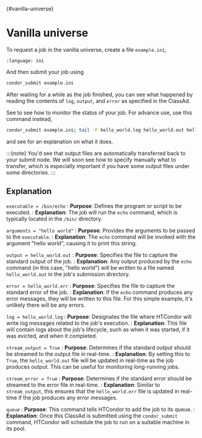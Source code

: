 {#vanilla-universe}
# Vanilla universe

To request a job in the vanilla universe, create a file `example.ini`,

```{literalinclude} 2-classad-vanilla/example.ini
:language: ini
```

And then submit your job using

```sh
condor_submit example.ini
```

After waiting for a while as the job finished, you can see what happened by reading the contents of `log`, `output`, and `error` as specified in the ClassAd.

See [](#monitor-your-jobs) to see how to monitor the status of your job. For advance use, use this command instead,

```sh
condor_submit example.ini; tail -F hello_world.log hello_world.out hello_world.err
```

and see [](#tail) for an explanation on what it does.

:::{note}
You'd see that output files are automatically transferred back to your submit node. We will soon see how to specify manually what to transfer, which is especially important if you have some output files under some directories.
:::

## Explanation

`executable = /bin/echo`
: **Purpose**: Defines the program or script to be executed.
: **Explanation**: The job will run the `echo` command, which is typically located in the `/bin/` directory.

`arguments = "hello world"`
: **Purpose**: Provides the arguments to be passed to the `executable`.
: **Explanation**: The `echo` command will be invoked with the argument "hello world", causing it to print this string.

`output = hello_world.out`
: **Purpose**: Specifies the file to capture the standard output of the job.
: **Explanation**: Any output produced by the `echo` command (in this case, "hello world") will be written to a file named `hello_world.out` in the job's submission directory.

`error = hello_world.err`
: **Purpose**: Specifies the file to capture the standard error of the job.
: **Explanation**: If the `echo` command produces any error messages, they will be written to this file. For this simple example, it's unlikely there will be any errors.

`log = hello_world.log`
: **Purpose**: Designates the file where HTCondor will write log messages related to the job's execution.
: **Explanation**: This file will contain logs about the job's lifecycle, such as when it was started, if it was evicted, and when it completed.

`stream_output = True`
: **Purpose**: Determines if the standard output should be streamed to the output file in real-time.
: **Explanation**: By setting this to `True`, the `hello_world.out` file will be updated in real-time as the job produces output. This can be useful for monitoring long-running jobs.

`stream_error = True`
: **Purpose**: Determines if the standard error should be streamed to the error file in real-time.
: **Explanation**: Similar to `stream_output`, this ensures that the `hello_world.err` file is updated in real-time if the job produces any error messages.

`queue`
: **Purpose**: This command tells HTCondor to add the job to its queue.
: **Explanation**: Once this ClassAd is submitted using the `condor_submit` command, HTCondor will schedule the job to run on a suitable machine in its pool.
